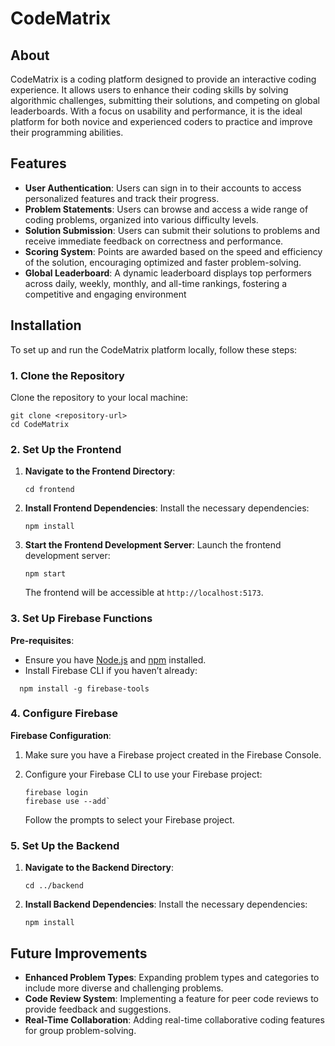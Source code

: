 
# CodeMatrix

## About
CodeMatrix is a coding platform designed to provide an interactive coding experience. It allows users to enhance their coding skills by solving algorithmic challenges, submitting their solutions, and competing on global leaderboards. With a focus on usability and performance, it is the ideal platform for both novice and experienced coders to practice and improve their programming abilities.

## Features

-   **User Authentication**: Users can sign in to their accounts to access personalized features and track their progress.
-   **Problem Statements**: Users can browse and access a wide range of coding problems, organized into various difficulty levels.
-   **Solution Submission**: Users can submit their solutions to problems and receive immediate feedback on correctness and performance.
-   **Scoring System**: Points are awarded based on the speed and efficiency of the solution, encouraging optimized and faster problem-solving.
-   **Global Leaderboard**: A dynamic leaderboard displays top performers across daily, weekly, monthly, and all-time rankings, fostering a competitive and engaging environment

## Installation

To set up and run the CodeMatrix platform locally, follow these steps:

### 1. Clone the Repository

Clone the repository to your local machine:
```
git clone <repository-url>
cd CodeMatrix
```

### 2. Set Up the Frontend

1.  **Navigate to the Frontend Directory**:
    ```
    cd frontend
    ```
    
2.  **Install Frontend Dependencies**: Install the necessary dependencies:
    ```
    npm install
    ```
    
4.  **Start the Frontend Development Server**: Launch the frontend development server:
    ```
    npm start
    ```
    The frontend will be accessible at `http://localhost:5173`.
    

### 3. Set Up Firebase Functions

**Pre-requisites**:

-   Ensure you have [Node.js](https://nodejs.org/) and [npm](https://www.npmjs.com/) installed.
-   Install Firebase CLI if you haven’t already:
  ```
    npm install -g firebase-tools
  ```
    

### 4. Configure Firebase

**Firebase Configuration**:

1.  Make sure you have a Firebase project created in the Firebase Console.
2.  Configure your Firebase CLI to use your Firebase project:
    ```
    firebase login
    firebase use --add`
    ```
    
    Follow the prompts to select your Firebase project.

### 5. Set Up the Backend

1.  **Navigate to the Backend Directory**:
    ```
    cd ../backend
    ```
      
2.  **Install Backend Dependencies**: Install the necessary dependencies:
    ```
    npm install
    ```

## Future Improvements

-   **Enhanced Problem Types**: Expanding problem types and categories to include more diverse and challenging problems.
-   **Code Review System**: Implementing a feature for peer code reviews to provide feedback and suggestions.
-   **Real-Time Collaboration**: Adding real-time collaborative coding features for group problem-solving.

